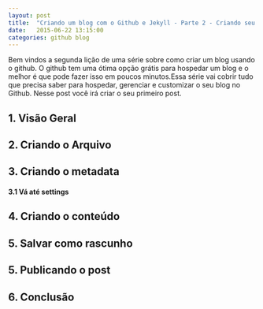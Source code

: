 ```yaml
---
layout: post
title:  "Criando um blog com o Github e Jekyll - Parte 2 - Criando seu primeiro Post"
date:   2015-06-22 13:15:00
categories: github blog
---
```


Bem vindos a segunda lição de uma série sobre como criar um blog usando o github. O github tem uma ótima opção grátis para hospedar um blog e o melhor é que pode fazer isso em poucos minutos.Essa série vai cobrir tudo que precisa saber para hospedar, gerenciar e customizar o seu blog no Github. Nesse post você irá criar o seu primeiro post.

## 1. Visão Geral

## 2. Criando o Arquivo

## 3. Criando o metadata

#### 3.1 Vá até settings

## 4. Criando  o conteúdo

## 5. Salvar como rascunho

## 5. Publicando o post

 ## 6. Conclusão



